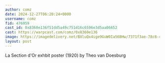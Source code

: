 ```yaml
---
author: comz
date: 2024-12-27T06:20:24+0000
username: comz
fid: 476959
cast_id: 0x8360e136f51dd5a49c751d16c6596e3d5aa06652
cast: https://warpcast.com/comz/0x8360e136
image: https://imagedelivery.net/BXluQx4ige9GuW0Ia56BHw/7371f3ae-78c8-47af-2524-8461c96cbb00/original
layout: post
---
```

La Section d'Or exhbit poster (1920) by Theo van Doesburg  

<img src='https://imagedelivery.net/BXluQx4ige9GuW0Ia56BHw/7371f3ae-78c8-47af-2524-8461c96cbb00/original' alt='' referrerpolicy='no-referrer'/>